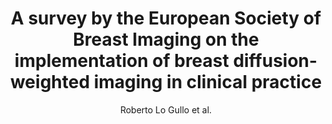 ---
cat: ciel
subcat: neurophysics
bestof: false
author: Roberto Lo Gullo et al.
title: A survey by the European Society of Breast Imaging on the implementation of breast diffusion-weighted imaging in clinical practice
journal: European Radiology
year: 2022
type: article
url: https -//link.springer.com/10.1007/s00330-022-08833-0
doi: 10.1007/s00330-022-08833-0
---